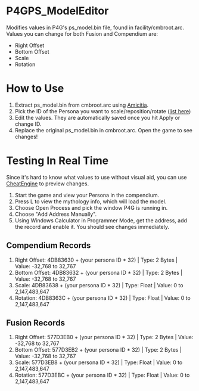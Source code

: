 # P4GPS_ModelEditor
Modifies values in P4G's ps_model.bin file, found in facility/cmbroot.arc.  
Values you can change for both Fusion and Compendium are:
- Right Offset
- Bottom Offset
- Scale
- Rotation

# How to Use
1. Extract ps_model.bin from cmbroot.arc using [Amicitia](https://github.com/TGEnigma/Amicitia/releases).  
2. Pick the ID of the Persona you want to scale/reposition/rotate ([list here](https://amicitia.miraheze.org/wiki/Persona_4_Golden/Personas))
3. Edit the values. They are automatically saved once you hit Apply or change ID.
4. Replace the original ps_model.bin in cmbroot.arc. Open the game to see changes!

# Testing In Real Time
Since it's hard to know what values to use without visual aid, you can use [CheatEngine](https://www.cheatengine.org/) to preview changes.
1. Start the game and view your Persona in the compendium.
2. Press L to view the mythology info, which will load the model.
3. Choose Open Process and pick the window P4G is running in.
4. Choose "Add Address Manually".
5. Using Windows Calculator in Programmer Mode, get the address, add the record and enable it. You should see changes immediately.
## Compendium Records
1. Right Offset: 4DB83630 + (your persona ID * 32) | Type: 2 Bytes | Value: -32,768 to 32,767
2. Bottom Offset: 4DB83632 + (your persona ID * 32) | Type: 2 Bytes | Value: -32,768 to 32,767
3. Scale: 4DB83638 + (your persona ID * 32) | Type: Float | Value: 0 to 2,147,483,647
4. Rotation: 4DB8363C + (your persona ID * 32) | Type: Float | Value: 0 to 2,147,483,647
## Fusion Records
1. Right Offset: 577D3EB0 + (your persona ID * 32) | Type: 2 Bytes | Value: -32,768 to 32,767
2. Bottom Offset: 577D3EB2 + (your persona ID * 32) | Type: 2 Bytes | Value: -32,768 to 32,767
3. Scale: 577D3EB8 + (your persona ID * 32) | Type: Float | Value: 0 to 2,147,483,647
4. Rotation: 577D3EBC + (your persona ID * 32) | Type: Float | Value: 0 to 2,147,483,647